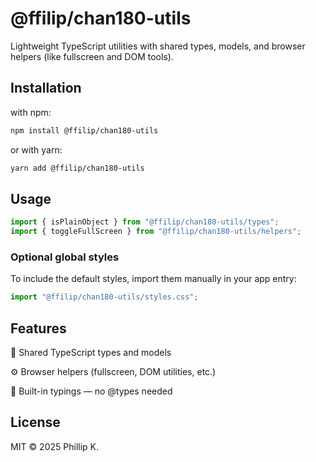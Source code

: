 # @ffilip/chan180-utils

Lightweight TypeScript utilities with shared types, models, and browser helpers (like fullscreen and DOM tools).

## Installation

with npm:

```bash
npm install @ffilip/chan180-utils
```

or with yarn:

```bash
yarn add @ffilip/chan180-utils
```

## Usage

```ts
import { isPlainObject } from "@ffilip/chan180-utils/types";
import { toggleFullScreen } from "@ffilip/chan180-utils/helpers";
```

### Optional global styles

To include the default styles, import them manually in your app entry:

```ts
import "@ffilip/chan180-utils/styles.css";
```

## Features

🧩 Shared TypeScript types and models

⚙️ Browser helpers (fullscreen, DOM utilities, etc.)

🧠 Built-in typings — no @types needed

## License

MIT © 2025 Phillip K.
